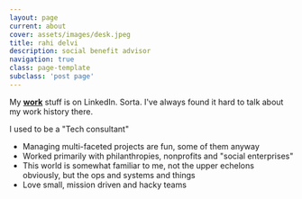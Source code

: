 ```yaml
---
layout: page
current: about
cover: assets/images/desk.jpeg
title: rahi delvi
description: social benefit advisor
navigation: true
class: page-template
subclass: 'post page'
---
```


My **[work][1]** stuff is on LinkedIn. Sorta. I've always found it hard to talk about my work history there.

I used to be a  "Tech consultant"

- Managing multi-faceted projects are fun, some of them anyway
- Worked primarily with philanthropies, nonprofits and "social enterprises"
- This world is somewhat familiar to me, not the upper echelons obviously, but the ops and systems and things
- Love small, mission driven and hacky teams

[1]: https://linkedin.com/in/rahidelvi
